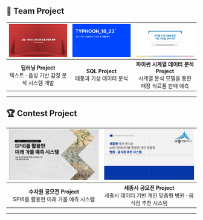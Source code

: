 ## 📂 Team Project  
| [<img src="딥러닝.png" width="387px" alt="딥러닝 프로젝트">](텍스트%2C%20음성%20감정%20딥러닝%20피피티.pdf) | [<img src="태풍.png" width="387px" alt="SQL 태풍 분석 프로젝트">](태풍%20분석.pdf) | [<img src="시계열.png" width="387px" alt="파이썬 시계열 프로젝트">](시계열분석.pdf) |  
|:---------------------------------------:|:---------------------------------------:|:---------------------------------------:|  
| **딥러닝 Project**<br>텍스트 · 음성 기반 감정 분석 시스템 개발 | **SQL Project**<br>태풍과 기상 데이터 분석 | **파이썬 시계열 데이터 분석 Project**<br>시계열 분석 모델을 통한 매장 식료품 판매 예측 |


---
 
## 🏆 Contest Project  
| [<img src="수자원공모전1.png" width="387px" alt="수자원 공모전">](K_water%20최종%20공모전%20피피티.pdf) | [<img src="ppt1.png" width="387px" alt="세종시 공모전">](세종시%20공모전.pdf) |  
|:---------------------------------------:|:---------------------------------------:|  
| **수자원 공모전 Project**<br>SPI6를 활용한 미래 가뭄 예측 시스템 | **세종시 공모전 Project**<br>세종시 데이터 기반 개인 맞춤형 병원 · 음식점 추천 시스템 |


---

